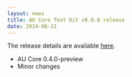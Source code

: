 ```yaml
---
layout: news
title: AU Core Test Kit v0.0.8 release
date: 2024-06-21
---
```


The release details are available [here](https://github.com/hl7au/au-fhir-core-inferno/releases/tag/v0.0.8). 


<!-- break -->

* AU Core 0.4.0-preview 
* Minor changes
